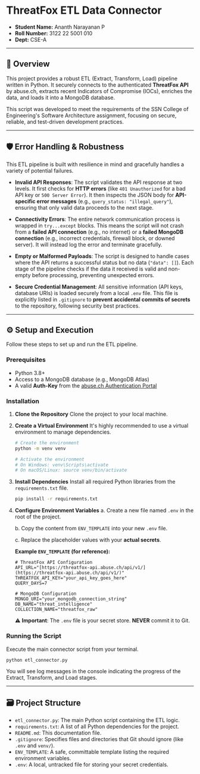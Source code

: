 # ThreatFox ETL Data Connector

- **Student Name:** Ananth Narayanan P
- **Roll Number:** 3122 22 5001 010
- **Dept:** CSE-A
---
## 🚀 Overview

This project provides a robust ETL (Extract, Transform, Load) pipeline written in Python. It securely connects to the authenticated **ThreatFox API** by abuse.ch, extracts recent Indicators of Compromise (IOCs), enriches the data, and loads it into a MongoDB database.

This script was developed to meet the requirements of the SSN College of Engineering's Software Architecture assignment, focusing on secure, reliable, and test-driven development practices.

---

## 🛡️ Error Handling & Robustness

This ETL pipeline is built with resilience in mind and gracefully handles a variety of potential failures.

* **Invalid API Responses**: The script validates the API response at two levels. It first checks for **HTTP errors** (like `401 Unauthorized` for a bad API key or `500 Server Error`). It then inspects the JSON body for **API-specific error messages** (e.g., `query_status: "illegal_query"`), ensuring that only valid data proceeds to the next stage.

* **Connectivity Errors**: The entire network communication process is wrapped in `try...except` blocks. This means the script will not crash from a **failed API connection** (e.g., no internet) or a **failed MongoDB connection** (e.g., incorrect credentials, firewall block, or downed server). It will instead log the error and terminate gracefully.

* **Empty or Malformed Payloads**: The script is designed to handle cases where the API returns a successful status but no data (`"data": []`). Each stage of the pipeline checks if the data it received is valid and non-empty before processing, preventing unexpected errors.

* **Secure Credential Management**: All sensitive information (API keys, database URIs) is loaded securely from a local `.env` file. This file is explicitly listed in `.gitignore` to **prevent accidental commits of secrets** to the repository, following security best practices.

---

## ⚙️ Setup and Execution

Follow these steps to set up and run the ETL pipeline.

### Prerequisites

* Python 3.8+
* Access to a MongoDB database (e.g., MongoDB Atlas)
* A valid **Auth-Key** from the [abuse.ch Authentication Portal](https://bazaar.abuse.ch/user/login/)

### Installation

1.  **Clone the Repository**
    Clone the project to your local machine.

2.  **Create a Virtual Environment**
    It's highly recommended to use a virtual environment to manage dependencies.
    ```bash
    # Create the environment
    python -m venv venv

    # Activate the environment
    # On Windows: venv\Scripts\activate
    # On macOS/Linux: source venv/bin/activate
    ```

3.  **Install Dependencies**
    Install all required Python libraries from the `requirements.txt` file.
    ```bash
    pip install -r requirements.txt
    ```

4.  **Configure Environment Variables**
    a. Create a new file named `.env` in the root of the project.

    b. Copy the content from `ENV_TEMPLATE` into your new `.env` file.

    c. Replace the placeholder values with your **actual secrets**.

    **Example `ENV_TEMPLATE` (for reference):**
    ```
    # ThreatFox API Configuration
    API_URL="[https://threatfox-api.abuse.ch/api/v1/](https://threatfox-api.abuse.ch/api/v1/)"
    THREATFOX_API_KEY="your_api_key_goes_here"
    QUERY_DAYS=7

    # MongoDB Configuration
    MONGO_URI="your_mongodb_connection_string"
    DB_NAME="threat_intelligence"
    COLLECTION_NAME="threatfox_raw"
    ```
    ⚠️ **Important**: The `.env` file is your secret store. **NEVER** commit it to Git.

### Running the Script

Execute the main connector script from your terminal.
```bash
python etl_connector.py
```
You will see log messages in the console indicating the progress of the Extract, Transform, and Load stages.

---

## 🗃️ Project Structure

* `etl_connector.py`: The main Python script containing the ETL logic.
* `requirements.txt`: A list of all Python dependencies for the project.
* `README.md`: This documentation file.
* `.gitignore`: Specifies files and directories that Git should ignore (like `.env` and `venv/`).
* `ENV_TEMPLATE`: A safe, committable template listing the required environment variables.
* `.env`: A local, untracked file for storing your secret credentials.